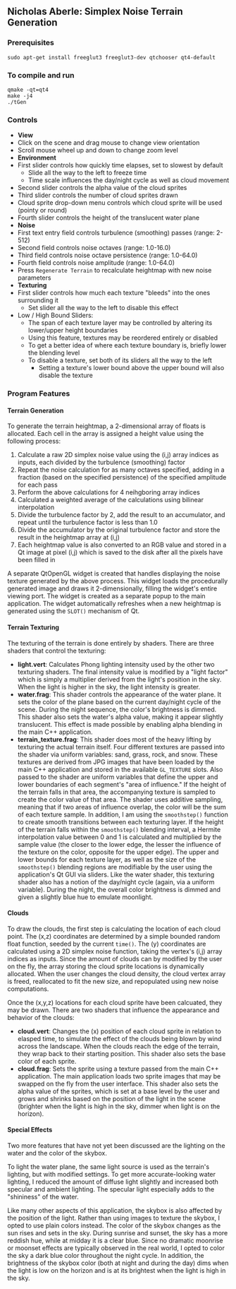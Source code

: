## Nicholas Aberle: Simplex Noise Terrain Generation

### Prerequisites
```
sudo apt-get install freeglut3 freeglut3-dev qtchooser qt4-default
```

### To compile and run
```
qmake -qt=qt4
make -j4
./tGen
```

### Controls
* **View**
 * Click on the scene and drag mouse to change view orientation
 * Scroll mouse wheel up and down to change zoom level
* **Environment**
 * First slider controls how quickly time elapses, set to slowest by default
    * Slide all the way to the left to freeze time
    * Time scale influences the day/night cycle as well as cloud movement
 * Second slider controls the alpha value of the cloud sprites
 * Third slider controls the number of cloud sprites drawn
 * Cloud sprite drop-down menu controls which cloud sprite will be used (pointy or round)
 * Fourth slider controls the height of the translucent water plane
* **Noise**
 * First text entry field controls turbulence (smoothing) passes (range: 2-512)
 * Second field controls noise octaves (range: 1.0-16.0)
 * Third field controls noise octave persistence (range: 1.0-64.0)
 * Fourth field controls noise amplitude (range: 1.0-64.0)
 * Press `Regenerate Terrain` to recalculate heightmap with new noise parameters
* **Texturing**
 * First slider controls how much each texture "bleeds" into the ones surrounding it
   * Set slider all the way to the left to disable this effect
 * Low / High Bound Sliders:
    * The span of each texture layer may be controlled by altering its lower/upper height boundaries
    * Using this feature, textures may be reordered entirely or disabled
    * To get a better idea of where each texture boundary is, briefly lower the blending level
    * To disable a texture, set both of its sliders all the way to the left
      * Setting a texture's lower bound above the upper bound will also disable the texture


### Program Features


#### Terrain Generation
To generate the terrain heightmap, a 2-dimensional array of floats is allocated. Each cell in the array is assigned a height value using the following process:

1. Calculate a raw 2D simplex noise value using the (i,j) array indices as inputs, each divided by the turbulence (smoothing) factor
2. Repeat the noise calculation for as many octaves specified, adding in a fraction (based on the specified persistence) of the specified amplitude for each pass
3. Perform the above calculations for 4 neihgboring array indices
4. Calculated a weighted average of the calculations using bilinear interpolation
5. Divide the turbulence factor by 2, add the result to an accumulator, and repeat until the turbulence factor is less than 1.0
6. Divide the accumulator by the original turbulence factor and store the result in the heightmap array at (i,j)
7. Each heightmap value is also converted to an RGB value and stored in a Qt image at pixel (i,j) which is saved to the disk after all the pixels have been filled in

A separate QtOpenGL widget is created that handles displaying the noise texture generated by the above process. This widget loads the procedurally generated image and draws it 2-dimensionally, filling the widget's entire viewing port. The widget is created as a separate popup to the main application. The widget automatically refreshes when a new heightmap is generated using the `SLOT()` mechanism of Qt.


#### Terrain Texturing
The texturing of the terrain is done entirely by shaders. There are three shaders that control the texturing:
* **light.vert**: Calculates Phong lighting intensity used by the other two texturing shaders. The final intensity value is modified by a "light factor" which is simply a multiplier derived from the light's position in the sky. When the light is higher in the sky, the light intensity is greater.
* **water.frag**: This shader controls the appearance of the water plane. It sets the color of the plane based on the current day/night cycle of the scene. During the night sequence, the color's brightness is dimmed. This shader also sets the water's alpha value, making it appear slightly translucent. This effect is made possible by enabling alpha blending in the main C++ application.
* **terrain_texture.frag**: This shader does most of the heavy lifting by texturing the actual terrain itself. Four different textures are passed into the shader via uniform variables: sand, grass, rock, and snow. These textures are derived from JPG images that have been loaded by the main C++ application and stored in the available `GL_TEXTURE` slots. Also passed to the shader are uniform variables that define the upper and lower boundaries of each segment's "area of influence." If the height of the terrain falls in that area, the accompanying texture is sampled to create the color value of that area. The shader uses additive sampling, meaning that if two areas of influence overlap, the color will be the sum of each texture sample. In addition, I am using the `smoothstep()` function to create smooth transitions between each texturing layer. If the height of the terrain falls within the `smoothstep()` blending interval, a Hermite interpolation value between 0 and 1 is calculated and multiplied by the sample value (the closer to the lower edge, the lesser the influence of the texture on the color, opposite for the upper edge). The upper and lower bounds for each texture layer, as well as the size of the `smoothstep()` blending regions are modifiable by the user using the application's Qt GUI via sliders. Like the water shader, this texturing shader also has a notion of the day/night cycle (again, via a uniform variable). During the night, the overall color brightness is dimmed and given a slightly blue hue to emulate moonlight.


#### Clouds
To draw the clouds, the first step is calculating the location of each cloud point. The (x,z) coordinates are determined by a simple bounded random float function, seeded by the current `time()`. The (y) coordinates are calculated using a 2D simplex noise function, taking the vertex's (i,j) array indices as inputs. Since the amount of clouds can by modified by the user on the fly, the array storing the cloud sprite locations is dynamically allocated. When the user changes the cloud density, the cloud vertex array is freed, reallocated to fit the new size, and repopulated using new noise computations.

Once the (x,y,z) locations for each cloud sprite have been calcuated, they may be drawn. There are two shaders that influence the appearance and behavior of the clouds:
* **cloud.vert**: Changes the (x) position of each cloud sprite in relation to elasped time, to simulate the effect of the clouds being blown by wind across the landscape. When the clouds reach the edge of the terrain, they wrap back to their starting position. This shader also sets the base color of each sprite.
* **cloud.frag**: Sets the sprite using a texture passed from the main C++ application. The main application loads two sprite images that may be swapped on the fly from the user interface. This shader also sets the alpha value of the sprites, which is set at a base level by the user and grows and shrinks based on the position of the light in the scene (brighter when the light is high in the sky, dimmer when light is on the horizon).


#### Special Effects
Two more features that have not yet been discussed are the lighting on the water and the color of the skybox. 

To light the water plane, the same light source is used as the terrain's lighting, but with modified settings. To get more accurate-looking water lighting, I reduced the amount of diffuse light slightly and increased both specular and ambient lighting. The specular light especially adds to the "shininess" of the water.

Like many other aspects of this application, the skybox is also affected by the position of the light. Rather than using images to texture the skybox, I opted to use plain colors instead. The color of the skybox changes as the sun rises and sets in the sky. During sunrise and sunset, the sky has a more reddish hue, while at midday it is a clear blue. Since no dramatic moonrise or moonset effects are typically observed in the real world, I opted to color the sky a dark blue color throughout the night cycle. In addition, the brightness of the skybox color (both at night and during the day) dims when the light is low on the horizon and is at its brightest when the light is high in the sky.
